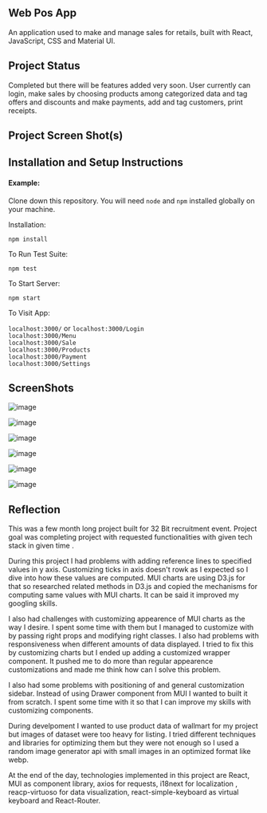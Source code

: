 ## Web Pos App

An application used to make and manage sales for retails, built with React, JavaScript, CSS and Material UI.

## Project Status
Completed but there will be features added very soon. User currently can login, make sales by choosing products among categorized data and tag offers and discounts and make payments, add and tag customers, print receipts.

## Project Screen Shot(s)



## Installation and Setup Instructions

#### Example:  

Clone down this repository. You will need `node` and `npm` installed globally on your machine.  

Installation:

`npm install`  

To Run Test Suite:  

`npm test`  

To Start Server:

`npm start`  

To Visit App:

`localhost:3000/` or `localhost:3000/Login`   
`localhost:3000/Menu`  
`localhost:3000/Sale`  
`localhost:3000/Products`  
`localhost:3000/Payment`  
`localhost:3000/Settings`  

## ScreenShots

![image](https://github.com/holosawn/Web-Kasa/assets/116157920/2b3a1349-e3c4-4d3a-aa8f-ed9bc900a4b8)

![image](https://github.com/holosawn/Web-Kasa/assets/116157920/4f73a210-3507-44bd-ae10-bd2ed56f68cf)

![image](https://github.com/holosawn/Web-Kasa/assets/116157920/f4ab1ede-b5b3-4aeb-a65a-b7211852753a)

![image](https://github.com/holosawn/Web-Kasa/assets/116157920/7a897da2-5193-4d93-b7a2-430373692892)

![image](https://github.com/holosawn/Web-Kasa/assets/116157920/7e0dad11-03ed-4247-8805-f53067a99820)

![image](https://github.com/holosawn/Web-Kasa/assets/116157920/a573f05b-7452-47cd-98cb-4bca6d47b3c3)


## Reflection

This was a few month long project built for 32 Bit recruitment event. Project goal was completing project with requested functionalities with given tech stack in given time . 
  
During this project I had problems with adding reference lines to specified values in y axis. Customizing ticks in axis doesn't rowk as I expected so I dive into how these values are computed. MUI charts are using D3.js for that so researched related methods in D3.js and copied the mechanisms for computing same values with MUI charts. It can be said it improved my googling skills.
  
I also had challenges with customizing appearence of MUI charts as the way I desire. I spent some time with them but I managed to customize with by passing right props and modifying right classes. I also had problems with responsiveness when different amounts of data displayed. I tried to fix this by customizing charts but I ended up adding a customized wrapper component. It pushed me to do more than regular appearence customizations and made me think how can I solve this problem.

I also had some problems with positioning of and general customization sidebar. Instead of using Drawer component from MUI I wanted to built it from scratch. I spent some time with it so that I can improve my skills with customizing components.

During develpoment I wanted to use product data of wallmart for my project but images of dataset were too heavy for listing. I tried different techniques and libraries for optimizing them but they were not enough so I used a random image generator api with small images in an optimized format like webp.
   
At the end of the day, technologies implemented in this project are React, MUI as component library, axios for requests, i18next for localization , reacp-virtuoso for data visualization, react-simple-keyboard as virtual keyboard and React-Router.
